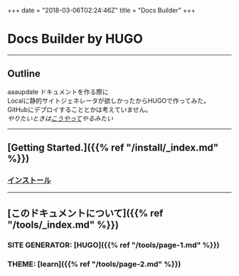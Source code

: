 +++
date = "2018-03-06T02:24:46Z"
title = "Docs Builder"
+++

# Docs Builder by HUGO

---

## Outline
aaaupdate
ドキュメントを作る際に  
Localに静的サイトジェネレータが欲しかったからHUGOで作ってみた。  
GitHubにデプロイすることとかは考えていません。  
*やりたいときは[こうやって](https://gohugo.io/hosting-and-deployment/hosting-on-github/)やるみたい*

---

## [Getting Started.]({{% ref "/install/_index.md" %}})
### [インストール](/install/page-1/)

---

## [このドキュメントについて]({{% ref "/tools/_index.md" %}})
### SITE GENERATOR: **[HUGO]({{% ref "/tools/page-1.md" %}})**
### THEME: **[learn]({{% ref "/tools/page-2.md" %}})**


















